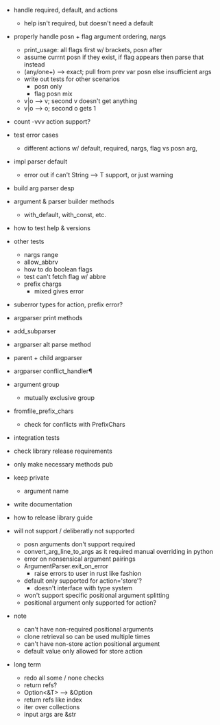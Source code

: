 - handle required, default, and actions
    - help isn't required, but doesn't need a default
- properly handle posn + flag argument ordering, nargs 
    - print_usage: all flags first w/ brackets, posn after
    - assume currnt posn if they exist, if flag appears then parse that instead
    - (any/one+) --> exact; pull from prev var posn else insufficient args  
    - write out tests for other scenarios
        - posn only
        - flag posn mix
    - v|o --> v; second v doesn't get anything
    - v|o --> o; second o gets 1
- count -vvv action support?
- test error cases
    - different actions w/ default, required, nargs, flag vs posn arg,

- impl parser default
    - error out if can't String --> T support, or just warning
- build arg parser desp
- argument & parser builder methods
    - with_default, with_const, etc.
- how to test help & versions
- other tests
    - nargs range
    - allow_abbrv
    - how to do boolean flags
    - test can't fetch flag w/ abbre
    - prefix chargs
        - mixed gives error
- suberror types for action, prefix error?
- argparser print methods
- add_subparser
- argparser alt parse method
- parent + child argparser
- argparser conflict_handler¶
- argument group
    - mutually exclusive group
- fromfile_prefix_chars
    - check for conflicts with PrefixChars
- integration tests
- check library release requirements
- only make necessary methods pub
- keep private
    - argument name
- write documentation
- how to release library guide

- will not support / deliberatly not supported
    - posn arguments don't support required
    - convert_arg_line_to_args as it required manual overriding in python
    - error on nonsensical argument pairings
    - ArgumentParser.exit_on_error
        - raise errors to user in rust like fashion
    - default only supported for action='store'?
        - doesn't interface with type system
    - won't support specific positional argument splitting 
    - positional argument only supported for action?

- note
    - can't have non-required positional arguments
    - clone retrieval so can be used multiple times
    - can't have non-store action positional argument 
    - default value only allowed for store action

- long term
    - redo all some / none checks
    - return refs?
    - Option<&T> --> &Option<T>
    - return refs like index
    - iter over collections
    - input args are &str